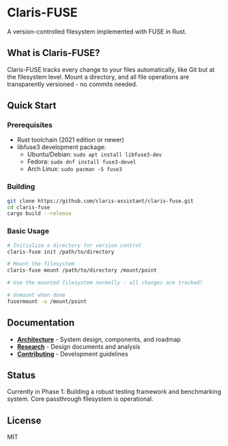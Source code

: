 # Claris-FUSE

A version-controlled filesystem implemented with FUSE in Rust. 

## What is Claris-FUSE?

Claris-FUSE tracks every change to your files automatically, like Git but at the filesystem level. Mount a directory, and all file operations are transparently versioned - no commits needed.

## Quick Start

### Prerequisites

- Rust toolchain (2021 edition or newer)
- libfuse3 development package:
  - Ubuntu/Debian: `sudo apt install libfuse3-dev`
  - Fedora: `sudo dnf install fuse3-devel`
  - Arch Linux: `sudo pacman -S fuse3`

### Building

```bash
git clone https://github.com/claris-assistant/claris-fuse.git
cd claris-fuse
cargo build --release
```

### Basic Usage

```bash
# Initialize a directory for version control
claris-fuse init /path/to/directory

# Mount the filesystem
claris-fuse mount /path/to/directory /mount/point

# Use the mounted filesystem normally - all changes are tracked!

# Unmount when done
fusermount -u /mount/point
```

## Documentation

- **[Architecture](architecture.md)** - System design, components, and roadmap
- **[Research](research/)** - Design documents and analysis
- **[Contributing](CONTRIBUTING.md)** - Development guidelines

## Status

Currently in Phase 1: Building a robust testing framework and benchmarking system. Core passthrough filesystem is operational.

## License

MIT